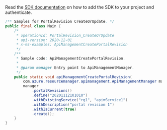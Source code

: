 Read the [SDK documentation](https://github.com/Azure/azure-sdk-for-java/blob/azure-resourcemanager-apimanagement_1.0.0-beta.2/sdk/apimanagement/azure-resourcemanager-apimanagement/README.md) on how to add the SDK to your project and authenticate.

```java
/** Samples for PortalRevision CreateOrUpdate. */
public final class Main {
    /*
     * operationId: PortalRevision_CreateOrUpdate
     * api-version: 2020-12-01
     * x-ms-examples: ApiManagementCreatePortalRevision
     */
    /**
     * Sample code: ApiManagementCreatePortalRevision.
     *
     * @param manager Entry point to ApiManagementManager.
     */
    public static void apiManagementCreatePortalRevision(
        com.azure.resourcemanager.apimanagement.ApiManagementManager manager) {
        manager
            .portalRevisions()
            .define("20201112101010")
            .withExistingService("rg1", "apimService1")
            .withDescription("portal revision 1")
            .withIsCurrent(true)
            .create();
    }
}
```
